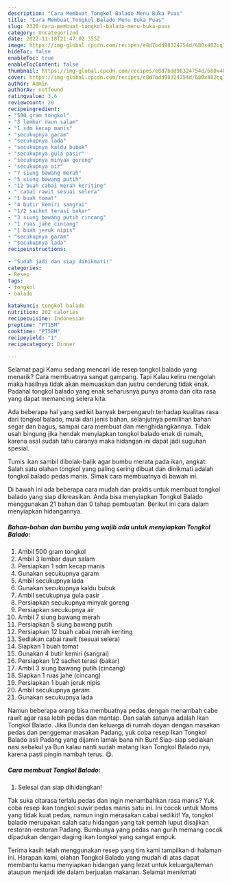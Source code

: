 ```yaml
---
description: "Cara Membuat Tongkol Balado Menu Buka Puas"
title: "Cara Membuat Tongkol Balado Menu Buka Puas"
slug: 2320-cara-membuat-tongkol-balado-menu-buka-puas
category: Uncategorized
date: 2022-11-18T21:47:02.355Z
image: https://img-global.cpcdn.com/recipes/e8d7bdd98324754d/680x482cq70/tongkol-balado-foto-resep-utama.jpg
hideToc: false
enableToc: true
enableTocContent: false
thumbnail: https://img-global.cpcdn.com/recipes/e8d7bdd98324754d/680x482cq70/tongkol-balado-foto-resep-utama.jpg
cover: https://img-global.cpcdn.com/recipes/e8d7bdd98324754d/680x482cq70/tongkol-balado-foto-resep-utama.jpg
author: Admin
authorAv: notfound
ratingvalue: 3.6
reviewcount: 20
recipeingredient:
- "500 gram tongkol"
- "3 lembar daun salam"
- "1 sdm kecap manis"
- "secukupnya garam"
- "secukupnya lada"
- "secukupnya kaldu bubuk"
- "secukupnya gula pasir"
- "secukupnya minyak goreng"
- "secukupnya air"
- "7 siung bawang merah"
- "5 siung bawang putih"
- "12 buah cabai merah keriting"
- " cabai rawit sesuai selera"
- "1 buah tomat"
- "4 butir kemiri sangrai"
- "1/2 sachet terasi bakar"
- "3 siung bawang putih cincang"
- "1 ruas jahe cincang"
- "1 buah jeruk nipis"
- "secukupnya garam"
- "secukupnya lada"
recipeinstructions:

- "Sudah jadi dan siap dinikmati!"
categories:
- Resep
tags:
- tongkol
- balado

katakunci: tongkol balado 
nutrition: 202 calories
recipecuisine: Indonesian
preptime: "PT15M"
cooktime: "PT58M"
recipeyield: "1"
recipecategory: Dinner

---
```



Selamat pagi Kamu sedang mencari ide resep tongkol balado yang menarik? Cara membuatnya sangat gampang. Tapi Kalau keliru mengolah maka hasilnya tidak akan memuaskan dan justru cenderung tidak enak. Padahal tongkol balado yang enak seharusnya punya aroma dan cita rasa yang dapat memancing selera kita.


Ada beberapa hal yang sedikit banyak berpengaruh terhadap kualitas rasa dari tongkol balado, mulai dari jenis bahan, selanjutnya pemilihan bahan segar dan bagus, sampai cara membuat dan menghidangkannya. Tidak usah bingung jika hendak menyiapkan tongkol balado enak di rumah, karena asal sudah tahu caranya maka hidangan ini dapat jadi suguhan spesial.

Tumis ikan sambil dibolak-balik agar bumbu merata pada ikan, angkat. Salah satu olahan tongkol yang paling sering dibuat dan dinikmati adalah tongkol balado pedas manis. Simak cara membuatnya di bawah ini.


Di bawah ini ada beberapa cara mudah dan praktis untuk membuat tongkol balado yang siap dikreasikan. Anda bisa menyiapkan Tongkol Balado menggunakan 21 bahan dan 0 tahap pembuatan. Berikut ini cara dalam menyiapkan hidangannya.

<!--inarticleads1-->

##### Bahan-bahan dan bumbu yang wajib ada untuk menyiapkan Tongkol Balado:

1. Ambil 500 gram tongkol
1. Ambil 3 lembar daun salam
1. Persiapkan 1 sdm kecap manis
1. Gunakan secukupnya garam
1. Ambil secukupnya lada
1. Gunakan secukupnya kaldu bubuk
1. Ambil secukupnya gula pasir
1. Persiapkan secukupnya minyak goreng
1. Persiapkan secukupnya air
1. Ambil 7 siung bawang merah
1. Persiapkan 5 siung bawang putih
1. Persiapkan 12 buah cabai merah keriting
1. Sediakan  cabai rawit (sesuai selera)
1. Siapkan 1 buah tomat
1. Gunakan 4 butir kemiri (sangrai)
1. Persiapkan 1/2 sachet terasi (bakar)
1. Ambil 3 siung bawang putih (cincang)
1. Siapkan 1 ruas jahe (cincang)
1. Persiapkan 1 buah jeruk nipis
1. Ambil secukupnya garam
1. Gunakan secukupnya lada


Namun beberapa orang bisa membuatnya pedas dengan menambah cabe rawit agar rasa lebih pedas dan mantap. Dan salah satunya adalah Ikan Tongkol Balado. Jika Bunda dan keluarga di rumah doyan dengan masakan pedas dan penggemar masakan Padang, yuk coba resep Ikan Tongkol Balado asli Padang yang dijamin lamak bana nih Bun! Siap-siap sediakan nasi sebakul ya Bun kalau nanti sudah matang Ikan Tongkol Balado nya, karena pasti pingin nambah terus. 😋. 

<!--inarticleads2-->

##### Cara membuat Tongkol Balado:


1. Selesai dan siap dihidangkan!

Tak suka citarasa terlalu pedas dan ingin menambahkan rasa manis? Yuk coba resep ikan tongkol suwir pedas manis satu ini. Ini cocok untuk Moms yang tidak kuat pedas, namun ingin merasakan cabai sedikit! Ya, tongkol balado merupakan salah satu hidangan yang tak pernah luput disajikan restoran-restoran Padang. Bumbunya yang pedas nan gurih memang cocok dipadukan dengan daging ikan tongkol yang sangat empuk. 

Terima kasih telah menggunakan resep yang tim kami tampilkan di halaman ini. Harapan kami, olahan Tongkol Balado yang mudah di atas dapat membantu kamu menyiapkan hidangan yang lezat untuk keluarga/teman ataupun menjadi ide dalam berjualan makanan. Selamat menikmati

